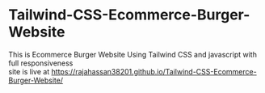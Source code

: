 # Tailwind-CSS-Ecommerce-Burger-Website
This is Ecommerce Burger Website Using Tailwind CSS and javascript with full responsiveness
<br>
site is live at https://rajahassan38201.github.io/Tailwind-CSS-Ecommerce-Burger-Website/
